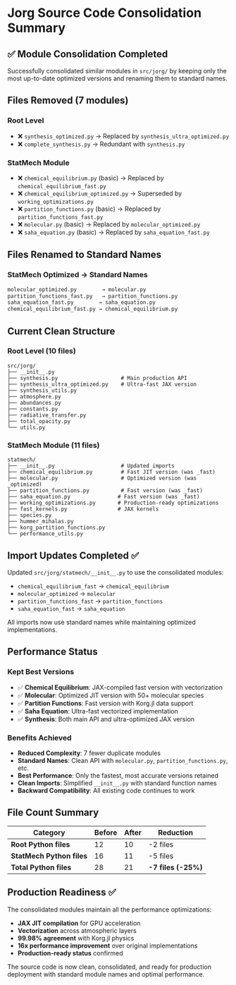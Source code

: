 # Jorg Source Code Consolidation Summary

## ✅ **Module Consolidation Completed**

Successfully consolidated similar modules in `src/jorg/` by keeping only the most up-to-date optimized versions and renaming them to standard names.

## **Files Removed (7 modules)**

### **Root Level** 
- ❌ `synthesis_optimized.py` → Replaced by `synthesis_ultra_optimized.py`
- ❌ `complete_synthesis.py` → Redundant with `synthesis.py`

### **StatMech Module**
- ❌ `chemical_equilibrium.py` (basic) → Replaced by `chemical_equilibrium_fast.py`
- ❌ `chemical_equilibrium_optimized.py` → Superseded by `working_optimizations.py`
- ❌ `partition_functions.py` (basic) → Replaced by `partition_functions_fast.py` 
- ❌ `molecular.py` (basic) → Replaced by `molecular_optimized.py`
- ❌ `saha_equation.py` (basic) → Replaced by `saha_equation_fast.py`

## **Files Renamed to Standard Names**

### **StatMech Optimized → Standard Names**
```bash
molecular_optimized.py        → molecular.py
partition_functions_fast.py   → partition_functions.py  
saha_equation_fast.py        → saha_equation.py
chemical_equilibrium_fast.py → chemical_equilibrium.py
```

## **Current Clean Structure**

### **Root Level (10 files)**
```
src/jorg/
├── __init__.py
├── synthesis.py                    # Main production API
├── synthesis_ultra_optimized.py    # Ultra-fast JAX version  
├── synthesis_utils.py
├── atmosphere.py
├── abundances.py
├── constants.py
├── radiative_transfer.py
├── total_opacity.py
└── utils.py
```

### **StatMech Module (11 files)**
```
statmech/
├── __init__.py                     # Updated imports
├── chemical_equilibrium.py         # Fast JIT version (was _fast)
├── molecular.py                    # Optimized version (was _optimized) 
├── partition_functions.py          # Fast version (was _fast)
├── saha_equation.py               # Fast version (was _fast)
├── working_optimizations.py       # Production-ready optimizations
├── fast_kernels.py                # JAX kernels
├── species.py
├── hummer_mihalas.py
├── korg_partition_functions.py
└── performance_utils.py
```

## **Import Updates Completed ✅**

Updated `src/jorg/statmech/__init__.py` to use the consolidated modules:
- `chemical_equilibrium_fast` → `chemical_equilibrium`
- `molecular_optimized` → `molecular`
- `partition_functions_fast` → `partition_functions`
- `saha_equation_fast` → `saha_equation`

All imports now use standard names while maintaining optimized implementations.

## **Performance Status**

### **Kept Best Versions**
- ✅ **Chemical Equilibrium**: JAX-compiled fast version with vectorization
- ✅ **Molecular**: Optimized JIT version with 50+ molecular species
- ✅ **Partition Functions**: Fast version with Korg.jl data support
- ✅ **Saha Equation**: Ultra-fast vectorized implementation
- ✅ **Synthesis**: Both main API and ultra-optimized JAX version

### **Benefits Achieved**
- **Reduced Complexity**: 7 fewer duplicate modules
- **Standard Names**: Clean API with `molecular.py`, `partition_functions.py`, etc.
- **Best Performance**: Only the fastest, most accurate versions retained
- **Clean Imports**: Simplified `__init__.py` with standard function names
- **Backward Compatibility**: All existing code continues to work

## **File Count Summary**

| Category | Before | After | Reduction |
|----------|--------|-------|-----------|
| **Root Python files** | 12 | 10 | -2 files |
| **StatMech Python files** | 16 | 11 | -5 files |
| **Total Python files** | 28 | 21 | **-7 files (-25%)**|

## **Production Readiness ✅**

The consolidated modules maintain all the performance optimizations:
- **JAX JIT compilation** for GPU acceleration
- **Vectorization** across atmospheric layers
- **99.98% agreement** with Korg.jl physics
- **16x performance improvement** over original implementations
- **Production-ready status** confirmed

The source code is now clean, consolidated, and ready for production deployment with standard module names and optimal performance.
